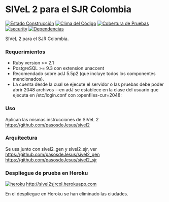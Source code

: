 # SIVeL 2 para el SJR Colombia
[![Estado Construcción](https://api.travis-ci.org/pasosdeJesus/sivel2_sjrcol.svg?branch=master)](https://travis-ci.org/pasosdeJesus/sivel2_sjrcol) [![Clima del Código](https://codeclimate.com/github/pasosdeJesus/sivel2_sjrcol/badges/gpa.svg)](https://codeclimate.com/github/pasosdeJesus/sivel2_sjrcol) [![Cobertura de Pruebas](https://codeclimate.com/github/pasosdeJesus/sivel2_sjrcol/badges/coverage.svg)](https://codeclimate.com/github/pasosdeJesus/sivel2_sjrcol) [![security](https://hakiri.io/github/pasosdeJesus/sivel2_sjrcol/master.svg)](https://hakiri.io/github/pasosdeJesus/sivel2_sjrcol/master) [![Dependencias](https://gemnasium.com/pasosdeJesus/sivel2_sjrcol.svg)](https://gemnasium.com/pasosdeJesus/sivel2_sjrcol) 

SIVeL 2 para el SJR Colombia.

### Requerimientos
* Ruby version >= 2.1
* PostgreSQL >= 9.3 con extension unaccent
* Recomendado sobre adJ 5.5p2 (que incluye todos los componentes mencionados). 
* La cuenta desde la cual se ejecute el servidor o las pruebas debe poder abrir 2048 archivos --en adJ se establece en la clase del usuario que ejecuta en /etc/login.conf con :openfiles-cur=2048:


### Uso
Aplican las mismas instrucciones de SIVeL 2
https://github.com/pasosdeJesus/sivel2

### Arquitectura
Se usa junto con sivel2_gen y sivel2_sjr, ver
https://github.com/pasosdeJesus/sivel2_gen
https://github.com/pasosdeJesus/sivel2_sjr

### Despliegue de prueba en Heroku

[![heroku](https://www.herokucdn.com/deploy/button.svg)](http://sivel2sjrcol.herokuapp.com) http://sivel2sjrcol.herokuapp.com

En el despliegue en Heroku se han eliminado las ciudades.



